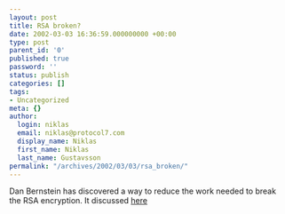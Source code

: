```yaml
---
layout: post
title: RSA broken?
date: 2002-03-03 16:36:59.000000000 +00:00
type: post
parent_id: '0'
published: true
password: ''
status: publish
categories: []
tags:
- Uncategorized
meta: {}
author:
  login: niklas
  email: niklas@protocol7.com
  display_name: Niklas
  first_name: Niklas
  last_name: Gustavsson
permalink: "/archives/2002/03/03/rsa_broken/"
---
```

Dan Bernstein has discovered a way to reduce the work needed to break the RSA encryption. It discussed [here](http://www.mail-archive.com/cryptography%40wasabisystems.com/msg01830.html)

